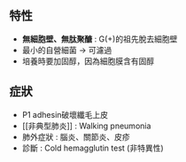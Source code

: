 ## 特性
- **無細胞壁、無肽聚醣** : G(+)的祖先脫去細胞壁
- 最小的自營細菌  -> 可濾過
- 培養時要加固醇，因為細胞膜含有固醇
## 症狀
- P1 adhesin破壞纖毛上皮
- [[非典型肺炎]] : Walking pneumonia
- 肺外症狀 : 腦炎、關節炎、皮疹
- 診斷 : Cold hemagglutin test (非特異性)